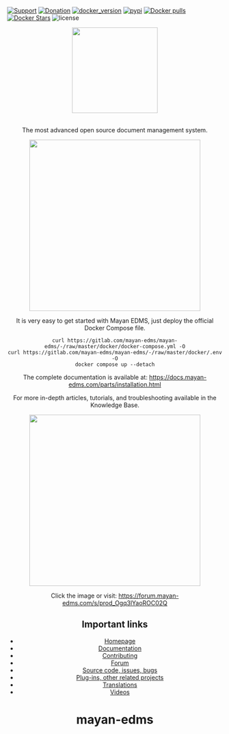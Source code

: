 [![Support][support]][support-url]
[![Donation](https://img.shields.io/badge/donation-PayPal-brightgreen)](https://paypal.me/MayanEDMS)
[![docker_version][docker_version]][docker_url]
[![pypi][pypi]][pypi-url]
[![Docker pulls](https://img.shields.io/docker/pulls/mayanedms/mayanedms.svg)](https://hub.docker.com/r/mayanedms/mayanedms/)
[![Docker Stars](https://img.shields.io/docker/stars/mayanedms/mayanedms.svg)](https://hub.docker.com/r/mayanedms/mayanedms/)
![license][license]

[docker_version]: https://img.shields.io/docker/v/mayanedms/mayanedms?label=Docker
[docker_url]: https://hub.docker.com/r/mayanedms/mayanedms

[pypi]: https://img.shields.io/pypi/v/mayan-edms.svg
[pypi-url]: https://pypi.org/project/mayan-edms/

[builds]: https://gitlab.com/mayan-edms/mayan-edms/badges/master/build.svg
[builds-url]: https://gitlab.com/mayan-edms/mayan-edms/pipelines

[license]: https://img.shields.io/pypi/l/mayan-edms.svg?style=flat
[license-url]: https://gitlab.com/mayan-edms/mayan-edms/blob/master/LICENSE

[support]: https://img.shields.io/badge/Get_support-brightgreen
[support-url]: https://www.mayan-edms.com/support/

<div align="center">
  <a href="http://www.mayan-edms.com">
    <img width="200" height="200" src="https://gitlab.com/mayan-edms/mayan-edms/raw/master/docs/_static/mayan_logo.png">
  </a>
  <br>
  <br>
  <p>
    The most advanced open source document management system.
  <p>

<p align="center">
    <img width="400" src="https://gitlab.com/mayan-edms/mayan-edms/raw/master/docs/_static/overview.gif">
</p>

It is very easy to get started with Mayan EDMS, just deploy the official
Docker Compose file.

    curl https://gitlab.com/mayan-edms/mayan-edms/-/raw/master/docker/docker-compose.yml -O
    curl https://gitlab.com/mayan-edms/mayan-edms/-/raw/master/docker/.env -O
    docker compose up --detach

The complete documentation is available at: https://docs.mayan-edms.com/parts/installation.html

For more in-depth articles, tutorials, and troubleshooting available in the Knowledge Base.

<p align="center">
    <a href="https://forum.mayan-edms.com/s/prod_Ogq3lYaoROC02Q">
        <img width="400" src="https://docs.mayan-edms.com/_static/knowledge-base.jpg">
    </a>
</p>

Click the image or visit: https://forum.mayan-edms.com/s/prod_Ogq3lYaoROC02Q

<h2 align="center">Important links</h2>


- [Homepage](http://www.mayan-edms.com)
- [Documentation](https://docs.mayan-edms.com)
- [Contributing](https://gitlab.com/mayan-edms/mayan-edms/blob/master/CONTRIBUTING.md)
- [Forum](https://forum.mayan-edms.com/)
- [Source code, issues, bugs](https://gitlab.com/mayan-edms/mayan-edms)
- [Plug-ins, other related projects](https://gitlab.com/mayan-edms/)
- [Translations](https://www.transifex.com/rosarior/mayan-edms/)
- [Videos](https://www.youtube.com/channel/UCJOOXHP1MJ9lVA7d8ZTlHPw)

# mayan-edms
